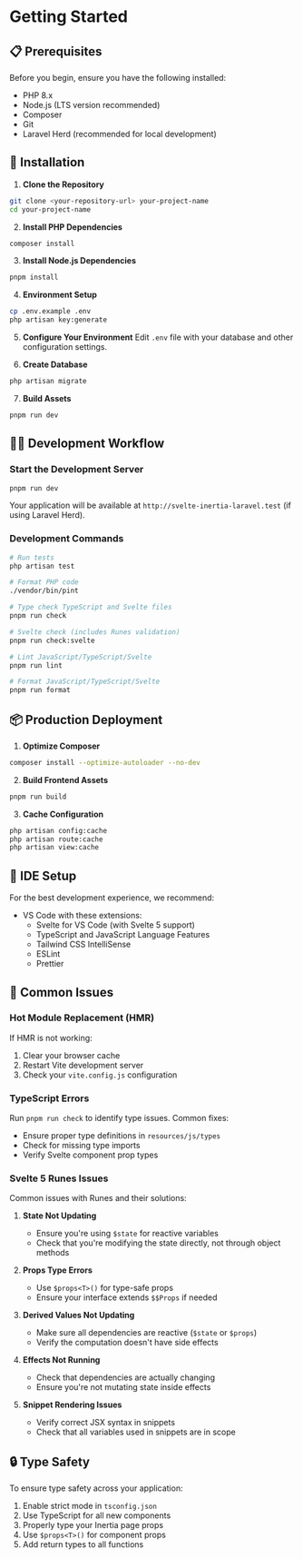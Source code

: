# Getting Started

## 📋 Prerequisites

Before you begin, ensure you have the following installed:

- PHP 8.x
- Node.js (LTS version recommended)
- Composer
- Git
- Laravel Herd (recommended for local development)

## 🚀 Installation

1. **Clone the Repository**

```bash
git clone <your-repository-url> your-project-name
cd your-project-name
```

2. **Install PHP Dependencies**

```bash
composer install
```

3. **Install Node.js Dependencies**

```bash
pnpm install
```

4. **Environment Setup**

```bash
cp .env.example .env
php artisan key:generate
```

5. **Configure Your Environment**
   Edit `.env` file with your database and other configuration settings.

6. **Create Database**

```bash
php artisan migrate
```

7. **Build Assets**

```bash
pnpm run dev
```

## 🏃‍♂️ Development Workflow

### Start the Development Server

```bash
pnpm run dev
```

Your application will be available at `http://svelte-inertia-laravel.test` (if using Laravel Herd).

### Development Commands

```bash
# Run tests
php artisan test

# Format PHP code
./vendor/bin/pint

# Type check TypeScript and Svelte files
pnpm run check

# Svelte check (includes Runes validation)
pnpm run check:svelte

# Lint JavaScript/TypeScript/Svelte
pnpm run lint

# Format JavaScript/TypeScript/Svelte
pnpm run format
```

## 📦 Production Deployment

1. **Optimize Composer**

```bash
composer install --optimize-autoloader --no-dev
```

2. **Build Frontend Assets**

```bash
pnpm run build
```

3. **Cache Configuration**

```bash
php artisan config:cache
php artisan route:cache
php artisan view:cache
```

## 🔧 IDE Setup

For the best development experience, we recommend:

- VS Code with these extensions:
    - Svelte for VS Code (with Svelte 5 support)
    - TypeScript and JavaScript Language Features
    - Tailwind CSS IntelliSense
    - ESLint
    - Prettier

## 🐛 Common Issues

### Hot Module Replacement (HMR)

If HMR is not working:

1. Clear your browser cache
2. Restart Vite development server
3. Check your `vite.config.js` configuration

### TypeScript Errors

Run `pnpm run check` to identify type issues. Common fixes:

- Ensure proper type definitions in `resources/js/types`
- Check for missing type imports
- Verify Svelte component prop types

### Svelte 5 Runes Issues

Common issues with Runes and their solutions:

1. **State Not Updating**
    - Ensure you're using `$state` for reactive variables
    - Check that you're modifying the state directly, not through object methods

2. **Props Type Errors**
    - Use `$props<T>()` for type-safe props
    - Ensure your interface extends `$$Props` if needed

3. **Derived Values Not Updating**
    - Make sure all dependencies are reactive (`$state` or `$props`)
    - Verify the computation doesn't have side effects

4. **Effects Not Running**
    - Check that dependencies are actually changing
    - Ensure you're not mutating state inside effects

5. **Snippet Rendering Issues**
    - Verify correct JSX syntax in snippets
    - Check that all variables used in snippets are in scope

## 🔒 Type Safety

To ensure type safety across your application:

1. Enable strict mode in `tsconfig.json`
2. Use TypeScript for all new components
3. Properly type your Inertia page props
4. Use `$props<T>()` for component props
5. Add return types to all functions
